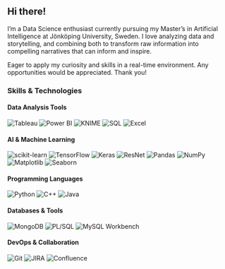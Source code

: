 ## Hi there!
I’m a Data Science enthusiast currently pursuing my Master’s in Artificial Intelligence at Jönköping University, Sweden. I love analyzing data and storytelling, and combining both to transform raw information into compelling narratives that can inform and inspire.

Eager to apply my curiosity and skills in a real-time environment.
Any opportunities would be appreciated. Thank you!

### Skills & Technologies

#### Data Analysis Tools
![Tableau](https://img.shields.io/badge/Tableau-3776AB?style=flat&logo=tableau&logoColor=white) 
![Power BI](https://img.shields.io/badge/Power_BI-3776AB?style=flat&logo=powerbi&logoColor=white)
![KNIME](https://img.shields.io/badge/KNIME-3776AB?style=flat&logo=knime&logoColor=white) 
![SQL](https://img.shields.io/badge/SQL-3776AB?style=flat&logo=sql&logoColor=white) 
![Excel](https://img.shields.io/badge/Excel-3776AB?style=flat&logo=microsoft-excel&logoColor=white)

#### AI & Machine Learning
![scikit-learn](https://img.shields.io/badge/ScikitLearn-3C3C3C?style=flat&logo=scikit-learn&logoColor=white) 
![TensorFlow](https://img.shields.io/badge/TensorFlow-3C3C3C?style=flat&logo=tensorflow&logoColor=white) 
![Keras](https://img.shields.io/badge/Keras-3C3C3C?style=flat&logo=keras&logoColor=white) 
![ResNet](https://img.shields.io/badge/ResNet-3C3C3C?style=flat&logo=mnist&logoColor=white) 
![Pandas](https://img.shields.io/badge/Pandas-3C3C3C?style=flat&logo=pandas&logoColor=white) 
![NumPy](https://img.shields.io/badge/NumPy-3C3C3C?style=flat&logo=numpy&logoColor=white) 
![Matplotlib](https://img.shields.io/badge/Matplotlib-3C3C3C?style=flat&logo=matplotlib&logoColor=white) 
![Seaborn](https://img.shields.io/badge/Seaborn-3C3C3C?style=flat&logo=seaborn&logoColor=white)

#### Programming Languages
![Python](https://img.shields.io/badge/Python-4DB33D?style=flat&logo=python&logoColor=white) 
![C++](https://img.shields.io/badge/C++-4DB33D?style=flat&logo=c%2b%2b&logoColor=white) 
![Java](https://img.shields.io/badge/Java-4DB33D?style=flat&logo=java&logoColor=white)

#### Databases & Tools
![MongoDB](https://img.shields.io/badge/MongoDB-F05033?style=flat&logo=mongodb&logoColor=white) 
![PL/SQL](https://img.shields.io/badge/PLSQL-F05033?style=flat&logo=oracle&logoColor=white) 
![MySQL Workbench](https://img.shields.io/badge/MySQL-F05033?style=flat&logo=MySQLWorkBench&logoColor=white)

#### DevOps & Collaboration
![Git](https://img.shields.io/badge/Git-0052CC?style=flat&logo=git&logoColor=white) 
![JIRA](https://img.shields.io/badge/JIRA-0052CC?style=flat&logo=jira&logoColor=white) 
![Confluence](https://img.shields.io/badge/Confluence-0052CC?style=flat&logo=confluence&logoColor=white)


<!--
**aswathy2410/aswathy2410** is a ✨ _special_ ✨ repository because its `README.md` (this file) appears on your GitHub profile.

Here are some ideas to get you started:

- 🔭 I’m currently working on ...
- 🌱 I’m currently learning ...
- 👯 I’m looking to collaborate on ...
- 🤔 I’m looking for help with ...
- 💬 Ask me about ...
- 📫 How to reach me: ...
- 😄 Pronouns: ...
- ⚡ Fun fact: ...
-->
